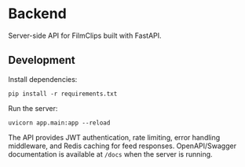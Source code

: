 # Backend

Server-side API for FilmClips built with FastAPI.

## Development

Install dependencies:

```
pip install -r requirements.txt
```

Run the server:

```
uvicorn app.main:app --reload
```

The API provides JWT authentication, rate limiting, error handling middleware, and Redis caching for feed responses. OpenAPI/Swagger documentation is available at `/docs` when the server is running.
